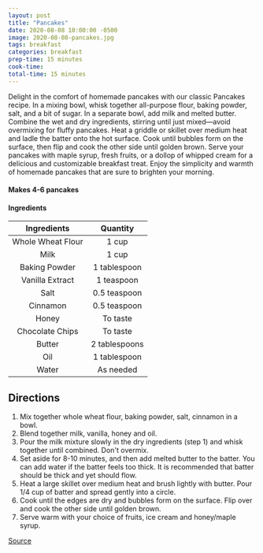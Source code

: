 ```yaml
---
layout: post
title: "Pancakes"
date: 2020-08-08 10:00:00 -0500
image: 2020-08-08-pancakes.jpg
tags: breakfast
categories: breakfast
prep-time: 15 minutes
cook-time:
total-time: 15 minutes
---
```


Delight in the comfort of homemade pancakes with our classic Pancakes recipe. In a mixing bowl, whisk together all-purpose flour, baking powder, salt, and a bit of sugar. In a separate bowl, add milk and melted butter. Combine the wet and dry ingredients, stirring until just mixed—avoid overmixing for fluffy pancakes. Heat a griddle or skillet over medium heat and ladle the batter onto the hot surface. Cook until bubbles form on the surface, then flip and cook the other side until golden brown. Serve your pancakes with maple syrup, fresh fruits, or a dollop of whipped cream for a delicious and customizable breakfast treat. Enjoy the simplicity and warmth of homemade pancakes that are sure to brighten your morning.

#### Makes 4-6 pancakes

#### Ingredients

|    Ingredients    |    Quantity   |
|:-----------------:|:-------------:|
| Whole Wheat Flour |     1 cup     |
|        Milk       |     1 cup     |
|   Baking Powder   |  1 tablespoon |
|  Vanilla Extract  |   1 teaspoon  |
|        Salt       |  0.5 teaspoon |
|      Cinnamon     |  0.5 teaspoon |
|       Honey       |    To taste   |
|  Chocolate Chips  |    To taste   |
|       Butter      | 2 tablespoons |
|        Oil        |  1 tablespoon |
|       Water       |   As needed   |

## Directions

1. Mix together whole wheat flour, baking powder, salt, cinnamon in a bowl.
2. Blend together milk, vanilla, honey and oil.
3. Pour the milk mixture slowly in the dry ingredients (step 1) and whisk together until combined. Don't overmix.
4. Set aside for 8-10 minutes, and then add melted butter to the batter. You can add water if the batter feels too thick. It is recommended that batter should be thick and yet should flow.
5. Heat a large skillet over medium heat and brush lightly with butter. Pour 1/4 cup of batter and spread gently into a circle.
6. Cook until the edges are dry and bubbles form on the surface. Flip over and cook the other side until golden brown.
7. Serve warm with your choice of fruits, ice cream and honey/maple syrup.

[Source](https://bestiesnotepad.com/2018/01/24/eggless-whole-wheat-pancakes/)
